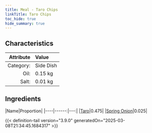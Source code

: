 ```yaml
---
title: Meal - Taro Chips
linkTitle: Taro Chips
toc_hide: true
hide_summary: true
---
```

<!-- This is generated by the MarsSim HelpGenertor, do not edit. -->


## Characteristics

| Attribute   | Value |
|--------:|:------|
|Category:|Side Dish|
|Oil:|0.15 kg|
|Salt:|0.01 kg|

## Ingredients

|Name|Proportion|
|----|------:|---:|
|[Taro](/docs/definitions/resource/taro)|0.475|
|[Spring Onion](/docs/definitions/resource/spring-onion)|0.025|




{{< definition-tail version="3.9.0" generatedOn="2025-03-08T21:34:45.1684317" >}}

